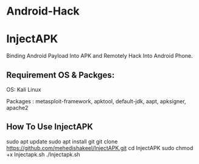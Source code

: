 # Android-Hack
# InjectAPK
Binding Android Payload Into APK and Remotely Hack Into Android Phone.

## Requirement OS & Packges:

OS: Kali Linux

Packages : metasploit-framework, apktool, default-jdk, aapt, apksigner, apache2

## How To Use InjectAPK

sudo apt update
sudo apt install git
git clone https://github.com/mehedishakeel/InjectAPK.git
cd InjectAPK
sudo chmod +x Injectapk.sh
./Injectapk.sh
